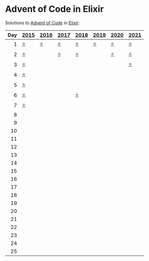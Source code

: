 # Advent of Code in Elixir

Solutions to [Advent of Code](https://adventofcode.com/) in [Elixir](https://elixir-lang.org/):

|   Day | [2015](lib/2015)                                         | [2016](lib/2016)                        | [2017](lib/2017)                      | [2018](lib/2018)                              | [2019](lib/2019)                                     | [2020](lib/2020)                      | [2021](lib/2021)                    |
|------:|:---------------------------------------------------------|:----------------------------------------|:--------------------------------------|:----------------------------------------------|:-----------------------------------------------------|:--------------------------------------|:------------------------------------|
|     1 | [⭐](lib/2015/01_not_quite_lisp)                         | [⭐](lib/2016/01_no_time_for_a_taxicab) | [⭐](lib/2017/01_inverse_captcha)     | [⭐](lib/2018/01_chronal_calibration)         | [⭐](lib/2019/01_the_tyranny_of_the_rocket_equation) | [⭐](lib/2020/01_report_repair)       | [⭐](lib/2021/01_sonar_sweep)       |
|     2 | [⭐](lib/2015/02_i_was_told_there_would_be_no_math)      |                                         | [⭐](lib/2017/02_corruption_checksum) | [⭐](lib/2018/02_inventory_management_system) |                                                      | [⭐](lib/2020/02_password_philosophy) | [⭐](lib/2021/02_dive)              |
|     3 | [⭐](lib/2015/03_perfectly_spherical_houses_in_a_vacuum) |                                         |                                       |                                               |                                                      |                                       | [⭐](lib/2021/03_binary_diagnostic) |
|     4 | [⭐](lib/2015/04_the_ideal_stocking_stuffer)             |                                         |                                       |                                               |                                                      |                                       |                                     |
|     5 | [⭐](lib/2015/05_doesnt_he_have_intern-elves_for_this)   |                                         |                                       |                                               |                                                      |                                       |                                     |
|     6 | [⭐](lib/2015/06_probably_a_fire_hazard)                 |                                         |                                       | [⭐](lib/2018/06_chronal_coordinates)         |                                                      |                                       |                                     |
|     7 | [⭐](lib/2015/07_some_assembly_required)                 |                                         |                                       |                                               |                                                      |                                       |                                     |
|     8 |                                                          |                                         |                                       |                                               |                                                      |                                       |                                     |
|     9 |                                                          |                                         |                                       |                                               |                                                      |                                       |                                     |
|    10 |                                                          |                                         |                                       |                                               |                                                      |                                       |                                     |
|    11 |                                                          |                                         |                                       |                                               |                                                      |                                       |                                     |
|    12 |                                                          |                                         |                                       |                                               |                                                      |                                       |                                     |
|    13 |                                                          |                                         |                                       |                                               |                                                      |                                       |                                     |
|    14 |                                                          |                                         |                                       |                                               |                                                      |                                       |                                     |
|    15 |                                                          |                                         |                                       |                                               |                                                      |                                       |                                     |
|    16 |                                                          |                                         |                                       |                                               |                                                      |                                       |                                     |
|    17 |                                                          |                                         |                                       |                                               |                                                      |                                       |                                     |
|    18 |                                                          |                                         |                                       |                                               |                                                      |                                       |                                     |
|    19 |                                                          |                                         |                                       |                                               |                                                      |                                       |                                     |
|    20 |                                                          |                                         |                                       |                                               |                                                      |                                       |                                     |
|    21 |                                                          |                                         |                                       |                                               |                                                      |                                       |                                     |
|    22 |                                                          |                                         |                                       |                                               |                                                      |                                       |                                     |
|    23 |                                                          |                                         |                                       |                                               |                                                      |                                       |                                     |
|    24 |                                                          |                                         |                                       |                                               |                                                      |                                       |                                     |
|    25 |                                                          |                                         |                                       |                                               |                                                      |                                       |                                     |
